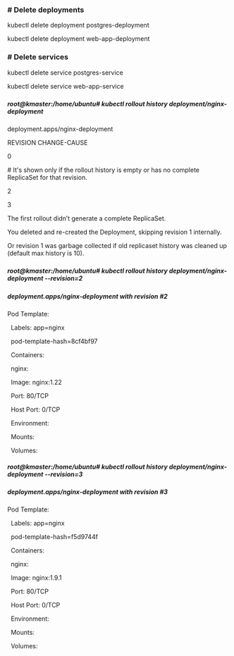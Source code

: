 ### \# Delete deployments

kubectl delete deployment postgres-deployment

kubectl delete deployment web-app-deployment



### \# Delete services

kubectl delete service postgres-service

kubectl delete service web-app-service

### 



##### root@kmaster:/home/ubuntu# kubectl rollout history deployment/nginx-deployment

deployment.apps/nginx-deployment

REVISION  CHANGE-CAUSE

0         <none>

\# It's shown only if the rollout history is empty or has no complete ReplicaSet for that revision.

2         <none>

3         <none> 

The first rollout didn’t generate a complete ReplicaSet.



You deleted and re-created the Deployment, skipping revision 1 internally.



Or revision 1 was garbage collected if old replicaset history was cleaned up (default max history is 10).

##### 

##### root@kmaster:/home/ubuntu# kubectl rollout history deployment/nginx-deployment --revision=2

##### deployment.apps/nginx-deployment with revision #2

Pod Template:

  Labels:       app=nginx

        pod-template-hash=8cf4bf97

  Containers:

   nginx:

    Image:      nginx:1.22

    Port:       80/TCP

    Host Port:  0/TCP

    Environment:        <none>

    Mounts:     <none>

  Volumes:      <none>



##### root@kmaster:/home/ubuntu# kubectl rollout history deployment/nginx-deployment --revision=3

##### deployment.apps/nginx-deployment with revision #3

Pod Template:

  Labels:       app=nginx

        pod-template-hash=f5d9744f

  Containers:

   nginx:

    Image:      nginx:1.9.1

    Port:       80/TCP

    Host Port:  0/TCP

    Environment:        <none>

    Mounts:     <none>

  Volumes:      <none>

